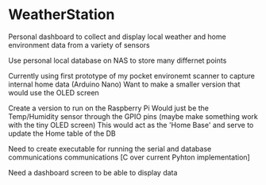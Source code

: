 # WeatherStation
Personal dashboard to collect and display local weather and home environment data from a variety of sensors

Use personal local database on NAS to store many differnet points

Currently using first prototype of my pocket environemt scanner to capture internal home data (Arduino Nano)
Want to make a smaller version that would use the OLED screen

Create a version to run on the Raspberry Pi
Would just be the Temp/Humidity sensor through the GPIO pins (maybe make something work with the tiny OLED screen)
This would act as the 'Home Base' and serve to update the Home table of the DB

Need to create executable for running the serial and database communications communications [C over current Pyhton implementation]

Need a dashboard screen to be able to display data
